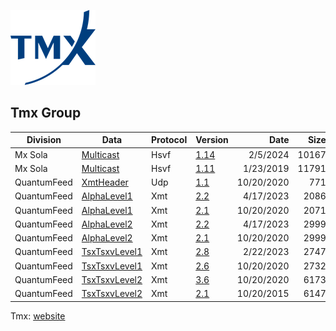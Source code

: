 [![Tmx](https://github.com/Open-Markets-Initiative/Directory/blob/main/Organizations/Tmx/Images/Logo.png)](https://www.tmx.com/)


## Tmx Group

| Division | Data | Protocol | Version | Date | Size | [Status][Omi.Glossary.Status] | [Testing][Omi.Glossary.Testing] | Specification |
| --- | --- | --- | --- | ---: | ---: | --- | --- | --- |
| Mx Sola | [Multicast][Tmx.Mx.Sola.Multicast.Hsvf.v1.14.Dissector] | Hsvf | [1.14][Tmx.Mx.Sola.Multicast.Hsvf.v1.14.Dissector] | 2/5/2024 | 10167 | [Active][Omi.Glossary.Status.Active] | [Verified][Omi.Glossary.Testing.Verified] | [url][Tmx.Mx.Sola.Multicast.Hsvf.v1.14.Url] - [pdf][Tmx.Mx.Sola.Multicast.Hsvf.v1.14.Pdf] |
| Mx Sola | [Multicast][Tmx.Mx.Sola.Multicast.Hsvf.v1.11.Dissector] | Hsvf | [1.11][Tmx.Mx.Sola.Multicast.Hsvf.v1.11.Dissector] | 1/23/2019 | 11791 | [Active][Omi.Glossary.Status.Active] | [Untested][Omi.Glossary.Testing.Untested] | [url][Tmx.Mx.Sola.Multicast.Hsvf.v1.11.Url] - [pdf][Tmx.Mx.Sola.Multicast.Hsvf.v1.11.Pdf] |
| QuantumFeed | [XmtHeader][Tmx.QuantumFeed.XmtHeader.Udp.v1.1.Dissector] | Udp | [1.1][Tmx.QuantumFeed.XmtHeader.Udp.v1.1.Dissector] | 10/20/2020 | 771 | [Header][Omi.Glossary.Status.Header] | [Verified][Omi.Glossary.Testing.Verified] | [url][Tmx.QuantumFeed.XmtHeader.Udp.v1.1.Url] - [pdf][Tmx.QuantumFeed.XmtHeader.Udp.v1.1.Pdf] |
| QuantumFeed | [AlphaLevel1][Tmx.QuantumFeed.AlphaLevel1.Xmt.v2.2.Dissector] | Xmt | [2.2][Tmx.QuantumFeed.AlphaLevel1.Xmt.v2.2.Dissector] | 4/17/2023 | 2086 | [Active][Omi.Glossary.Status.Active] | [Beta][Omi.Glossary.Testing.Beta] | [url][Tmx.QuantumFeed.AlphaLevel1.Xmt.v2.2.Url] - [pdf][Tmx.QuantumFeed.AlphaLevel1.Xmt.v2.2.Pdf] |
| QuantumFeed | [AlphaLevel1][Tmx.QuantumFeed.AlphaLevel1.Xmt.v2.1.Dissector] | Xmt | [2.1][Tmx.QuantumFeed.AlphaLevel1.Xmt.v2.1.Dissector] | 10/20/2020 | 2071 | [Deprecated][Omi.Glossary.Status.Deprecated] | [Beta][Omi.Glossary.Testing.Beta] | [url][Tmx.QuantumFeed.AlphaLevel1.Xmt.v2.1.Url] - [pdf][Tmx.QuantumFeed.AlphaLevel1.Xmt.v2.1.Pdf] |
| QuantumFeed | [AlphaLevel2][Tmx.QuantumFeed.AlphaLevel2.Xmt.v2.2.Dissector] | Xmt | [2.2][Tmx.QuantumFeed.AlphaLevel2.Xmt.v2.2.Dissector] | 4/17/2023 | 2999 | [Active][Omi.Glossary.Status.Active] | [Beta][Omi.Glossary.Testing.Beta] | [url][Tmx.QuantumFeed.AlphaLevel2.Xmt.v2.2.Url] - [pdf][Tmx.QuantumFeed.AlphaLevel2.Xmt.v2.2.Pdf] |
| QuantumFeed | [AlphaLevel2][Tmx.QuantumFeed.AlphaLevel2.Xmt.v2.1.Dissector] | Xmt | [2.1][Tmx.QuantumFeed.AlphaLevel2.Xmt.v2.1.Dissector] | 10/20/2020 | 2999 | [Deprecated][Omi.Glossary.Status.Deprecated] | [Beta][Omi.Glossary.Testing.Beta] | [url][Tmx.QuantumFeed.AlphaLevel2.Xmt.v2.1.Url] - [pdf][Tmx.QuantumFeed.AlphaLevel2.Xmt.v2.1.Pdf] |
| QuantumFeed | [TsxTsxvLevel1][Tmx.QuantumFeed.TsxTsxvLevel1.Xmt.v2.8.Dissector] | Xmt | [2.8][Tmx.QuantumFeed.TsxTsxvLevel1.Xmt.v2.8.Dissector] | 2/22/2023 | 2747 | [Active][Omi.Glossary.Status.Active] | [Beta][Omi.Glossary.Testing.Beta] | [url][Tmx.QuantumFeed.TsxTsxvLevel1.Xmt.v2.8.Url] - [pdf][Tmx.QuantumFeed.TsxTsxvLevel1.Xmt.v2.8.Pdf] |
| QuantumFeed | [TsxTsxvLevel1][Tmx.QuantumFeed.TsxTsxvLevel1.Xmt.v2.6.Dissector] | Xmt | [2.6][Tmx.QuantumFeed.TsxTsxvLevel1.Xmt.v2.6.Dissector] | 10/20/2020 | 2732 | [Deprecated][Omi.Glossary.Status.Deprecated] | [Beta][Omi.Glossary.Testing.Beta] | [url][Tmx.QuantumFeed.TsxTsxvLevel1.Xmt.v2.6.Url] - [pdf][Tmx.QuantumFeed.TsxTsxvLevel1.Xmt.v2.6.Pdf] |
| QuantumFeed | [TsxTsxvLevel2][Tmx.QuantumFeed.TsxTsxvLevel2.Xmt.v3.6.Dissector] | Xmt | [3.6][Tmx.QuantumFeed.TsxTsxvLevel2.Xmt.v3.6.Dissector] | 10/20/2020 | 6173 | [Active][Omi.Glossary.Status.Active] | [Beta][Omi.Glossary.Testing.Beta] | [url][Tmx.QuantumFeed.TsxTsxvLevel2.Xmt.v3.6.Url] - [pdf][Tmx.QuantumFeed.TsxTsxvLevel2.Xmt.v3.6.Pdf] |
| QuantumFeed | [TsxTsxvLevel2][Tmx.QuantumFeed.TsxTsxvLevel2.Xmt.v2.1.Dissector] | Xmt | [2.1][Tmx.QuantumFeed.TsxTsxvLevel2.Xmt.v2.1.Dissector] | 10/20/2015 | 6147 | [Active][Omi.Glossary.Status.Active] | [Verified][Omi.Glossary.Testing.Verified] | [url][Tmx.QuantumFeed.TsxTsxvLevel2.Xmt.v2.1.Url] |


Tmx: [website](https://www.tmx.com/ "Go to Tmx Group")


[Omi.Glossary.Status]: https://github.com/Open-Markets-Initiative/Directory/blob/main/Glossary/Status.md "Protocol Deployment Status"
[Omi.Glossary.Status.Active]: https://github.com/Open-Markets-Initiative/Directory/blob/main/Glossary/Status.md "Deployment Status: Protocol is in active production"
[Omi.Glossary.Status.Deprecated]: https://github.com/Open-Markets-Initiative/Directory/blob/main/Glossary/Status.md "Deployment Status: Protocol is no longer in active use"
[Omi.Glossary.Status.Future]: https://github.com/Open-Markets-Initiative/Directory/blob/main/Glossary/Status.md "Deployment Status: Protocol is not yet deployed to an active production environment"
[Omi.Glossary.Status.Unknown]: https://github.com/Open-Markets-Initiative/Directory/blob/main/Glossary/Status.md "Deployment Status: Protocol deployment status is unknown"
[Omi.Glossary.Status.Header]: https://github.com/Open-Markets-Initiative/Directory/blob/main/Glossary/Status.md "Deployment Status: Header only protocol provided for debugging"
[Omi.Glossary.Testing]: https://github.com/Open-Markets-Initiative/Directory/blob/main/Glossary/Testing.md "Protocol Testing Status"
[Omi.Glossary.Testing.Verified]: https://github.com/Open-Markets-Initiative/Directory/blob/main/Glossary/Testing.md "Testing Status: Protocol has been tested on live data"
[Omi.Glossary.Testing.Incomplete]: https://github.com/Open-Markets-Initiative/Directory/blob/main/Glossary/Testing.md "Testing Status: Protocol has been tested on live data but contains known issues"
[Omi.Glossary.Testing.Beta]: https://github.com/Open-Markets-Initiative/Directory/blob/main/Glossary/Testing.md "Testing Status: Protocol has not been tested and structure is speculative"
[Omi.Glossary.Testing.Untested]: https://github.com/Open-Markets-Initiative/Directory/blob/main/Glossary/Testing.md "Testing Status: Protocol has not been tested on live data"

[Tmx.Mx.Sola.Multicast.Hsvf.v1.11.Dissector]: https://github.com/Open-Markets-Initiative/wireshark-lua/blob/main/Tmx/Tmx_Mx_Sola_Multicast_Hsvf_v1_11_Dissector.lua "Tmx Mx Sola Multicast Hsvf v1.11 Wireshark Dissector"
[Tmx.Mx.Sola.Multicast.Hsvf.v1.11.Url]: https://www.tmxwebstore.com/ "Tmx Group 1.11 Url"
[Tmx.Mx.Sola.Multicast.Hsvf.v1.11.Pdf]: https://github.com/Open-Markets-Initiative/Directory/blob/main/Organizations/Tmx/Specifications/ "Tmx Group 1.11 Pdf"
[Tmx.Mx.Sola.Multicast.Hsvf.v1.14.Dissector]: https://github.com/Open-Markets-Initiative/wireshark-lua/blob/main/Tmx/Tmx_Mx_Sola_Multicast_Hsvf_v1_14_Dissector.lua "Tmx Mx Sola Multicast Hsvf v1.14 Wireshark Dissector"
[Tmx.Mx.Sola.Multicast.Hsvf.v1.14.Url]: https://www.tmxwebstore.com "Tmx Group 1.14 Url"
[Tmx.Mx.Sola.Multicast.Hsvf.v1.14.Pdf]: https://github.com/Open-Markets-Initiative/Directory/blob/main/Organizations/Tmx/Specifications/ "Tmx Group 1.14 Pdf"
[Tmx.QuantumFeed.AlphaLevel1.Xmt.v2.1.Dissector]: https://github.com/Open-Markets-Initiative/wireshark-lua/blob/main/Tmx/Tmx_QuantumFeed_AlphaLevel1_Xmt_v2_1_Dissector.lua "Tmx QuantumFeed AlphaLevel1 Xmt v2.1 Wireshark Dissector"
[Tmx.QuantumFeed.AlphaLevel1.Xmt.v2.1.Url]: https://www.tmxwebstore.com/ "Tmx Group 2.1 Url"
[Tmx.QuantumFeed.AlphaLevel1.Xmt.v2.1.Pdf]: https://github.com/Open-Markets-Initiative/Directory/blob/main/Organizations/Tmx/Specifications/ "Tmx Group 2.1 Pdf"
[Tmx.QuantumFeed.AlphaLevel1.Xmt.v2.2.Dissector]: https://github.com/Open-Markets-Initiative/wireshark-lua/blob/main/Tmx/Tmx_QuantumFeed_AlphaLevel1_Xmt_v2_2_Dissector.lua "Tmx QuantumFeed AlphaLevel1 Xmt v2.2 Wireshark Dissector"
[Tmx.QuantumFeed.AlphaLevel1.Xmt.v2.2.Url]: https://www.tmxwebstore.com/ "Tmx Group 2.2 Url"
[Tmx.QuantumFeed.AlphaLevel1.Xmt.v2.2.Pdf]: https://github.com/Open-Markets-Initiative/Directory/blob/main/Organizations/Tmx/Specifications/ "Tmx Group 2.2 Pdf"
[Tmx.QuantumFeed.AlphaLevel2.Xmt.v2.1.Dissector]: https://github.com/Open-Markets-Initiative/wireshark-lua/blob/main/Tmx/Tmx_QuantumFeed_AlphaLevel2_Xmt_v2_1_Dissector.lua "Tmx QuantumFeed AlphaLevel2 Xmt v2.1 Wireshark Dissector"
[Tmx.QuantumFeed.AlphaLevel2.Xmt.v2.1.Url]: https://www.tmxwebstore.com/ "Tmx Group 2.1 Url"
[Tmx.QuantumFeed.AlphaLevel2.Xmt.v2.1.Pdf]: https://github.com/Open-Markets-Initiative/Directory/blob/main/Organizations/Tmx/Specifications/ "Tmx Group 2.1 Pdf"
[Tmx.QuantumFeed.AlphaLevel2.Xmt.v2.2.Dissector]: https://github.com/Open-Markets-Initiative/wireshark-lua/blob/main/Tmx/Tmx_QuantumFeed_AlphaLevel2_Xmt_v2_2_Dissector.lua "Tmx QuantumFeed AlphaLevel2 Xmt v2.2 Wireshark Dissector"
[Tmx.QuantumFeed.AlphaLevel2.Xmt.v2.2.Url]: https://www.tmxwebstore.com/ "Tmx Group 2.2 Url"
[Tmx.QuantumFeed.AlphaLevel2.Xmt.v2.2.Pdf]: https://github.com/Open-Markets-Initiative/Directory/blob/main/Organizations/Tmx/Specifications/ "Tmx Group 2.2 Pdf"
[Tmx.QuantumFeed.TsxTsxvLevel1.Xmt.v2.6.Dissector]: https://github.com/Open-Markets-Initiative/wireshark-lua/blob/main/Tmx/Tmx_QuantumFeed_TsxTsxvLevel1_Xmt_v2_6_Dissector.lua "Tmx QuantumFeed TsxTsxvLevel1 Xmt v2.6 Wireshark Dissector"
[Tmx.QuantumFeed.TsxTsxvLevel1.Xmt.v2.6.Url]: https://www.tmxwebstore.com/ "Tmx Group 2.6 Url"
[Tmx.QuantumFeed.TsxTsxvLevel1.Xmt.v2.6.Pdf]: https://github.com/Open-Markets-Initiative/Directory/blob/main/Organizations/Tmx/Specifications/ "Tmx Group 2.6 Pdf"
[Tmx.QuantumFeed.TsxTsxvLevel1.Xmt.v2.8.Dissector]: https://github.com/Open-Markets-Initiative/wireshark-lua/blob/main/Tmx/Tmx_QuantumFeed_TsxTsxvLevel1_Xmt_v2_8_Dissector.lua "Tmx QuantumFeed TsxTsxvLevel1 Xmt v2.8 Wireshark Dissector"
[Tmx.QuantumFeed.TsxTsxvLevel1.Xmt.v2.8.Url]: https://www.tmxwebstore.com/ "Tmx Group 2.8 Url"
[Tmx.QuantumFeed.TsxTsxvLevel1.Xmt.v2.8.Pdf]: https://github.com/Open-Markets-Initiative/Directory/blob/main/Organizations/Tmx/Specifications/ "Tmx Group 2.8 Pdf"
[Tmx.QuantumFeed.TsxTsxvLevel2.Xmt.v2.1.Dissector]: https://github.com/Open-Markets-Initiative/wireshark-lua/blob/main/Tmx/Tmx_QuantumFeed_TsxTsxvLevel2_Xmt_v2_1_Dissector.lua "Tmx QuantumFeed TsxTsxvLevel2 Xmt v2.1 Wireshark Dissector"
[Tmx.QuantumFeed.TsxTsxvLevel2.Xmt.v2.1.Url]: https://www.tmxwebstore.com "Tmx Group 2.1 Url"
[Tmx.QuantumFeed.TsxTsxvLevel2.Xmt.v3.6.Dissector]: https://github.com/Open-Markets-Initiative/wireshark-lua/blob/main/Tmx/Tmx_QuantumFeed_TsxTsxvLevel2_Xmt_v3_6_Dissector.lua "Tmx QuantumFeed TsxTsxvLevel2 Xmt v3.6 Wireshark Dissector"
[Tmx.QuantumFeed.TsxTsxvLevel2.Xmt.v3.6.Url]: https://www.tmxwebstore.com/ "Tmx Group 3.6 Url"
[Tmx.QuantumFeed.TsxTsxvLevel2.Xmt.v3.6.Pdf]: https://github.com/Open-Markets-Initiative/Directory/blob/main/Organizations/Tmx/Specifications/ "Tmx Group 3.6 Pdf"
[Tmx.QuantumFeed.XmtHeader.Udp.v1.1.Dissector]: https://github.com/Open-Markets-Initiative/wireshark-lua/blob/main/Tmx/Tmx_QuantumFeed_XmtHeader_Udp_v1_1_Dissector.lua "Tmx QuantumFeed XmtHeader Udp v1.1 Wireshark Dissector"
[Tmx.QuantumFeed.XmtHeader.Udp.v1.1.Url]: https://www.tmxwebstore.com "Tmx Group 1.1 Url"
[Tmx.QuantumFeed.XmtHeader.Udp.v1.1.Pdf]: https://github.com/Open-Markets-Initiative/Directory/blob/main/Organizations/Tmx/Specifications/ "Tmx Group 1.1 Pdf"
